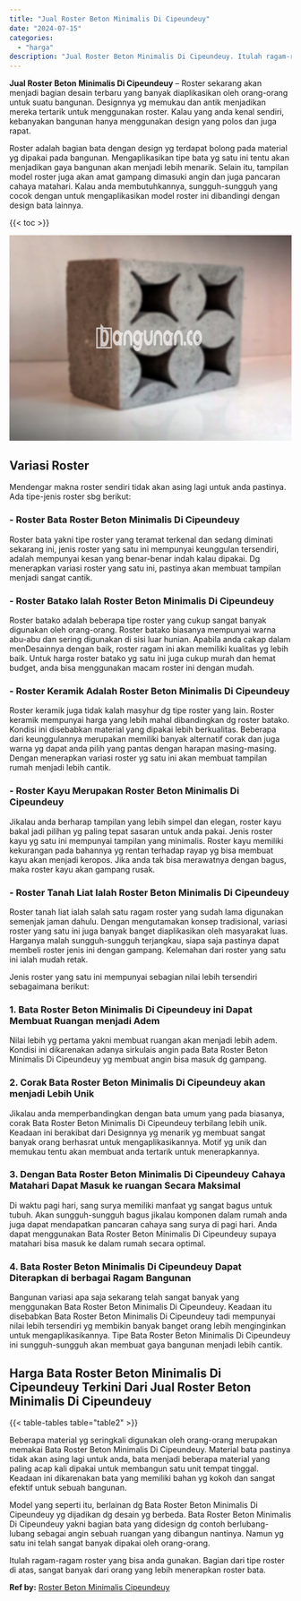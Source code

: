 ```yaml
---
title: "Jual Roster Beton Minimalis Di Cipeundeuy"
date: "2024-07-15"
categories: 
  - "harga"
description: "Jual Roster Beton Minimalis Di Cipeundeuy. Itulah ragam-ragam roster yang bisa anda gunakan. Bagian dari tipe roster di atas, sangat banyak dari orang yang l..."
---
```


**Jual Roster Beton Minimalis Di Cipeundeuy** – Roster sekarang akan menjadi bagian desain terbaru yang banyak diaplikasikan oleh orang-orang untuk suatu bangunan. Designnya yg memukau dan antik menjadikan mereka tertarik untuk menggunakan roster. Kalau yang anda kenal sendiri, kebanyakan bangunan hanya menggunakan design yang polos dan juga rapat.

Roster adalah bagian bata dengan design yg terdapat bolong pada material yg dipakai pada bangunan. Mengaplikasikan tipe bata yg satu ini tentu akan menjadikan gaya bangunan akan menjadi lebih menarik. Selain itu, tampilan model roster juga akan amat gampang dimasuki angin dan juga pancaran cahaya matahari. Kalau anda membutuhkannya, sungguh-sungguh yang cocok dengan untuk mengaplikasikan model roster ini dibandingi dengan design bata lainnya.

{{< toc >}}

![Jual Roster Beton Minimalis Di Cipeundeuy](/images/bata-roster-minimalis-23.png)

## Variasi Roster

Mendengar makna roster sendiri tidak akan asing lagi untuk anda pastinya. Ada tipe-jenis roster sbg berikut:

### \- Roster Bata Roster Beton Minimalis Di Cipeundeuy

Roster bata yakni tipe roster yang teramat terkenal dan sedang diminati sekarang ini, jenis roster yang satu ini mempunyai keunggulan tersendiri, adalah mempunyai kesan yang benar-benar indah kalau dipakai. Dg menerapkan variasi roster yang satu ini, pastinya akan membuat tampilan menjadi sangat cantik.

### \- Roster Batako Ialah Roster Beton Minimalis Di Cipeundeuy

Roster batako adalah beberapa tipe roster yang cukup sangat banyak digunakan oleh orang-orang. Roster batako biasanya mempunyai warna abu-abu dan sering digunakan di sisi luar hunian. Apabila anda cakap dalam menDesainnya dengan baik, roster ragam ini akan memiliki kualitas yg lebih baik. Untuk harga roster batako yg satu ini juga cukup murah dan hemat budget, anda bisa menggunakan macam roster ini dengan mudah.

### \- Roster Keramik Adalah Roster Beton Minimalis Di Cipeundeuy

Roster keramik juga tidak kalah masyhur dg tipe roster yang lain. Roster keramik mempunyai harga yang lebih mahal dibandingkan dg roster batako. Kondisi ini disebabkan material yang dipakai lebih berkualitas. Beberapa dari keunggulannya merupakan memiliki banyak alternatif corak dan juga warna yg dapat anda pilih yang pantas dengan harapan masing-masing. Dengan menerapkan variasi roster yg satu ini akan membuat tampilan rumah menjadi lebih cantik.

### \- Roster Kayu Merupakan Roster Beton Minimalis Di Cipeundeuy

Jikalau anda berharap tampilan yang lebih simpel dan elegan, roster kayu bakal jadi pilihan yg paling tepat sasaran untuk anda pakai. Jenis roster kayu yg satu ini mempunyai tampilan yang minimalis. Roster kayu memiliki kekurangan pada bahannya yg rentan terhadap rayap yg bisa membuat kayu akan menjadi keropos. Jika anda tak bisa merawatnya dengan bagus, maka roster kayu akan gampang rusak.

### \- Roster Tanah Liat Ialah Roster Beton Minimalis Di Cipeundeuy

Roster tanah liat ialah salah satu ragam roster yang sudah lama digunakan semenjak jaman dahulu. Dengan mengutamakan konsep tradisional, variasi roster yang satu ini juga banyak banget diaplikasikan oleh masyarakat luas. Harganya malah sungguh-sungguh terjangkau, siapa saja pastinya dapat membeli roster jenis ini dengan gampang. Kelemahan dari roster yang satu ini ialah mudah retak.

Jenis roster yang satu ini mempunyai sebagian nilai lebih tersendiri sebagaimana berikut:

### 1\. Bata Roster Beton Minimalis Di Cipeundeuy ini Dapat Membuat Ruangan menjadi Adem

Nilai lebih yg pertama yakni membuat ruangan akan menjadi lebih adem. Kondisi ini dikarenakan adanya sirkulais angin pada Bata Roster Beton Minimalis Di Cipeundeuy yg membuat angin bisa masuk dg gampang.

### 2\. Corak Bata Roster Beton Minimalis Di Cipeundeuy akan menjadi Lebih Unik

Jikalau anda memperbandingkan dengan bata umum yang pada biasanya, corak Bata Roster Beton Minimalis Di Cipeundeuy terbilang lebih unik. Keadaan ini berakibat dari Designnya yg menarik yg membuat sangat banyak orang berhasrat untuk mengaplikasikannya. Motif yg unik dan memukau tentu akan membuat anda tertarik untuk menerapkannya.

### 3\. Dengan Bata Roster Beton Minimalis Di Cipeundeuy Cahaya Matahari Dapat Masuk ke ruangan Secara Maksimal

Di waktu pagi hari, sang surya memiliki manfaat yg sangat bagus untuk tubuh. Akan sungguh-sungguh bagus jikalau komponen dalam rumah anda juga dapat mendapatkan pancaran cahaya sang surya di pagi hari. Anda dapat menggunakan Bata Roster Beton Minimalis Di Cipeundeuy supaya matahari bisa masuk ke dalam rumah secara optimal.

### 4\. Bata Roster Beton Minimalis Di Cipeundeuy Dapat Diterapkan di berbagai Ragam Bangunan

Bangunan variasi apa saja sekarang telah sangat banyak yang menggunakan Bata Roster Beton Minimalis Di Cipeundeuy. Keadaan itu disebabkan Bata Roster Beton Minimalis Di Cipeundeuy tadi mempunyai nilai lebih tersendiri yg membikin banyak banget orang lebih menginginkan untuk mengaplikasikannya. Tipe Bata Roster Beton Minimalis Di Cipeundeuy ini sungguh-sungguh akan membuat gaya bangunan menjadi lebih cantik.

## Harga Bata Roster Beton Minimalis Di Cipeundeuy Terkini Dari Jual Roster Beton Minimalis Di Cipeundeuy

{{< table-tables table="table2" >}}

Beberapa material yg seringkali digunakan oleh orang-orang merupakan memakai Bata Roster Beton Minimalis Di Cipeundeuy. Material bata pastinya tidak akan asing lagi untuk anda, bata menjadi beberapa material yang paling acap kali dipakai untuk membangun satu unit tempat tinggal. Keadaan ini dikarenakan bata yang memiliki bahan yg kokoh dan sangat efektif untuk sebuah bangunan.

Model yang seperti itu, berlainan dg Bata Roster Beton Minimalis Di Cipeundeuy yg dijadikan dg desain yg berbeda. Bata Roster Beton Minimalis Di Cipeundeuy yakni bagian bata yang didesign dg contoh berlubang-lubang sebagai angin sebuah ruangan yang dibangun nantinya. Namun yg satu ini telah sangat banyak dipakai oleh orang-orang.

Itulah ragam-ragam roster yang bisa anda gunakan. Bagian dari tipe roster di atas, sangat banyak dari orang yang lebih menerapkan roster bata.

**Ref by:** [Roster Beton Minimalis Cipeundeuy](https://id.wikipedia.org/wiki/Roster)
